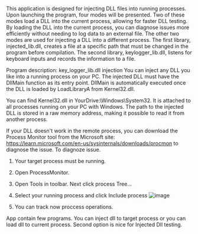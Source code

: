 
This application is designed for injecting DLL files into running processes. Upon launching the program, four modes will be presented. Two of these modes load a DLL into the current process, allowing for faster DLL testing. By loading the DLL into the current process, you can diagnose issues more efficiently without needing to log data to an external file. The other two modes are used for injecting a DLL into a different process. The first library, injected_lib.dll, creates a file at a specific path that must be changed in the program before compilation. The second library, keylogger_lib.dll, listens for keyboard inputs and records the information to a file.

Program description: key_logger_lib.dll injection
You can inject any DLL you like into a running process on your PC. The injected DLL must have the DllMain function as its entry point. DllMain is automatically executed once the DLL is loaded by LoadLibraryA from Kernel32.dll.

You can find Kernel32.dll in YourDrive:\Windows\System32. It is attached to all processes running on your PC with Windows. The path to the injected DLL is stored in a raw memory address, making it possible to read it from another process.

If your DLL doesn't work in the remote process, you can download the Process Monitor tool from the Microsoft site: https://learn.microsoft.com/en-us/sysinternals/downloads/procmon to diagnose the issue.
To diagnoze issue. 
1. Your target process must be running.
2. Open ProcessMonitor.
3. Open Tools in toolbar. Next click process Tree...
4. Select your running process and click Include process
![image](https://github.com/user-attachments/assets/cf4b1fa1-9348-4945-8de5-9f52fd7b03c1)

5. You can track now proccess operations.

App contain few programs. You can inject dll to target process or you can load dll to current process. Second option is nice for Injected Dll testing.
